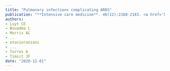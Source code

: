 ```yaml
---
title: "Pulmonary infections complicating ARDS"
publication: "**Intensive care medicine**. 46(12):2168-2183. <a href='https://doi.org/10.1007/s00134-020-06292-z' target='_blank' rel='noopener noreferrer'>10.1007/s00134-020-06292-z</a>"
authors:
- Luyt CE
- Bouadma L
- Morris AC
- ..
- otavioranzani
- ...
- Torres A
- Timsit JF
date: "2020-12-01"
---
```

